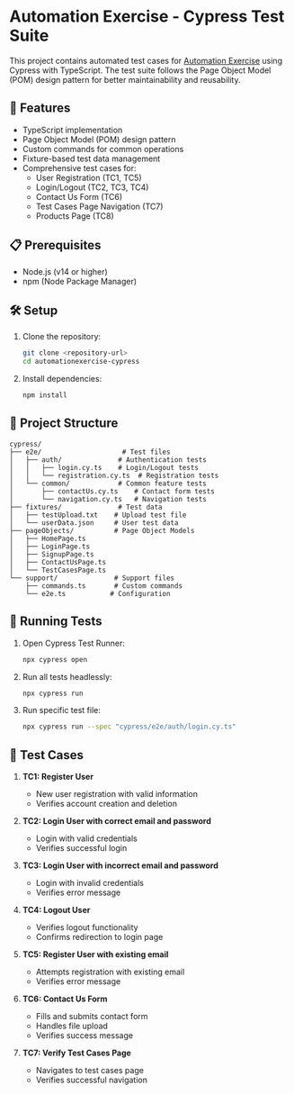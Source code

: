# Automation Exercise - Cypress Test Suite

This project contains automated test cases for [Automation Exercise](https://automationexercise.com/) using Cypress with TypeScript. The test suite follows the Page Object Model (POM) design pattern for better maintainability and reusability.

## 🚀 Features

- TypeScript implementation
- Page Object Model (POM) design pattern
- Custom commands for common operations
- Fixture-based test data management
- Comprehensive test cases for:
  - User Registration (TC1, TC5)
  - Login/Logout (TC2, TC3, TC4)
  - Contact Us Form (TC6)
  - Test Cases Page Navigation (TC7)
  - Products Page (TC8)

## 📋 Prerequisites

- Node.js (v14 or higher)
- npm (Node Package Manager)

## 🛠️ Setup

1. Clone the repository:

   ```bash
   git clone <repository-url>
   cd automationexercise-cypress
   ```

2. Install dependencies:
   ```bash
   npm install
   ```

## 📁 Project Structure

```
cypress/
├── e2e/                    # Test files
│   ├── auth/              # Authentication tests
│   │   ├── login.cy.ts    # Login/Logout tests
│   │   └── registration.cy.ts  # Registration tests
│   └── common/            # Common feature tests
│       ├── contactUs.cy.ts    # Contact form tests
│       └── navigation.cy.ts   # Navigation tests
├── fixtures/              # Test data
│   ├── testUpload.txt    # Upload test file
│   └── userData.json     # User test data
├── pageObjects/          # Page Object Models
│   ├── HomePage.ts
│   ├── LoginPage.ts
│   ├── SignupPage.ts
│   ├── ContactUsPage.ts
│   └── TestCasesPage.ts
└── support/              # Support files
    ├── commands.ts       # Custom commands
    └── e2e.ts           # Configuration
```

## 🧪 Running Tests

1. Open Cypress Test Runner:

   ```bash
   npx cypress open
   ```

2. Run all tests headlessly:

   ```bash
   npx cypress run
   ```

3. Run specific test file:
   ```bash
   npx cypress run --spec "cypress/e2e/auth/login.cy.ts"
   ```

## 📝 Test Cases

1. **TC1: Register User**

   - New user registration with valid information
   - Verifies account creation and deletion

2. **TC2: Login User with correct email and password**

   - Login with valid credentials
   - Verifies successful login

3. **TC3: Login User with incorrect email and password**

   - Login with invalid credentials
   - Verifies error message

4. **TC4: Logout User**

   - Verifies logout functionality
   - Confirms redirection to login page

5. **TC5: Register User with existing email**

   - Attempts registration with existing email
   - Verifies error message

6. **TC6: Contact Us Form**

   - Fills and submits contact form
   - Handles file upload
   - Verifies success message

7. **TC7: Verify Test Cases Page**

   - Navigates to test cases page
   - Verifies successful navigation
